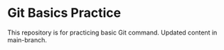 # Git Basics Practice
This repository is for practicing basic Git command.
Updated content in main-branch.

